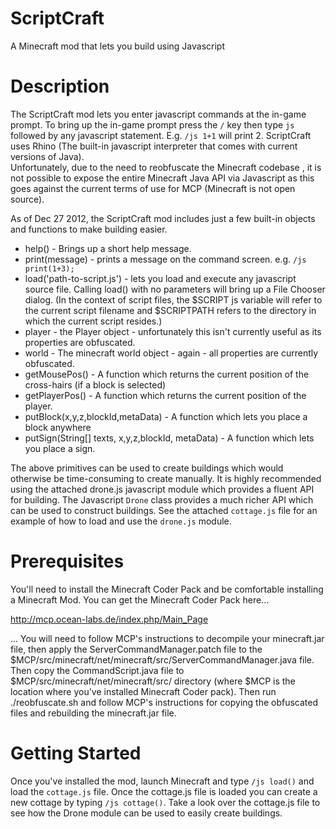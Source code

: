 ScriptCraft
===========

A Minecraft mod that lets you build using Javascript

Description
===========
The ScriptCraft mod lets you enter javascript commands at the in-game prompt. 
To bring up the in-game prompt press the `/` key then type `js ` followed by any javascript statement. 
E.g. `/js 1+1` will print 2.
ScriptCraft uses Rhino (The built-in javascript interpreter that comes with current versions of Java).  
Unfortunately, due to the need to reobfuscate the Minecraft codebase , it is not possible to expose the entire 
Minecraft Java API via Javascript as this goes against the current terms of use for MCP (Minecraft is not open source).

As of Dec 27 2012, the ScriptCraft mod includes just a few built-in objects and functions to make building easier.

 * help() - Brings up a short help message.
 * print(message) - prints a message on the command screen. e.g. `/js print(1+3);`  
 * load('path-to-script.js') - lets you load and execute any javascript source file. Calling load() with no parameters will bring up a File Chooser dialog. (In the context of script files, the $SCRIPT js variable will refer to the current script filename and $SCRIPTPATH refers to the directory in which the current script resides.)
 * player - the Player object - unfortunately this isn't currently useful as its properties are obfuscated.
 * world - The minecraft world object - again - all properties are currently obfuscated.
 * getMousePos() - A function which returns the current position of the cross-hairs (if a block is selected)
 * getPlayerPos() - A function which returns the current position of the player.
 * putBlock(x,y,z,blockId,metaData) - A function which lets you place a block anywhere
 * putSign(String[] texts, x,y,z,blockId, metaData) - A function which lets you place a sign.

The above primitives can be used to create buildings which would otherwise be time-consuming to create manually.
It is highly recommended using the attached drone.js javascript module which provides a fluent API for building. 
The Javascript `Drone` class provides a much richer API which can be used to construct buildings. See the attached
`cottage.js` file for an example of how to load and use the `drone.js` module.

Prerequisites
=============
You'll need to install the Minecraft Coder Pack and be comfortable installing a Minecraft Mod.
You can get the Minecraft Coder Pack here...

http://mcp.ocean-labs.de/index.php/Main_Page

... You will need to follow MCP's instructions to decompile your minecraft.jar file, then apply the ServerCommandManager.patch file to the $MCP/src/minecraft/net/minecraft/src/ServerCommandManager.java file. 
Then copy the CommandScript.java file to $MCP/src/minecraft/net/minecraft/src/ directory (where $MCP is the location where you've installed Minecraft Coder pack).
Then run ./reobfuscate.sh and follow MCP's instructions for copying the obfuscated files and rebuilding the minecraft.jar file.

Getting Started
===============

Once you've installed the mod, launch Minecraft and type `/js load()` and load the `cottage.js` file. Once the cottage.js file is loaded you can create a new cottage by typing `/js cottage()`.
Take a look over the cottage.js file to see how the Drone module can be used to easily create buildings.


